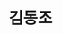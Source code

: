 ---
layout: hubs
key: Q7336146
title: 김동조
name: 김동조
description: 대한민국의 정치인
score: 0.005813281616494469
degree: 5
---